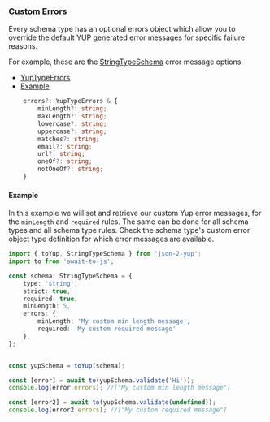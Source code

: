 ### Custom Errors
Every schema type has an optional errors object which allow you to override the default YUP generated error messages for specific failure reasons.

For example, these are the [StringTypeSchema](../src/types/StringTypeSchema.ts) error message options:

- [YupTypeErrors](../src/types/YupTypeErrors.ts)
- [Example](#example)

```typescript
    errors?: YupTypeErrors & {
        minLength?: string;
        maxLength?: string;
        lowercase?: string;
        uppercase?: string;
        matches?: string;
        email?: string;
        url?: string;
        oneOf?: string;
        notOneOf?: string;
    }
```

#### Example

In this example we will set and retrieve our custom Yup error messages, for the `minLength` and `required` rules. The same can be done for all schema types and all schema type rules. Check the schema type's custom error object type definition for which error messages are available.

```typescript
import { toYup, StringTypeSchema } from 'json-2-yup';
import to from 'await-to-js'; 

const schema: StringTypeSchema = {
    type: 'string',
    strict: true,
    required: true,
    minLength: 5,
    errors: {
        minLength: 'My custom min length message',
        required: 'My custom required message'
    },
};


const yupSchema = toYup(schema);

const [error] = await to(yupSchema.validate('Hi'));
console.log(error.errors); //["My custom min length message"]

const [error2] = await to(yupSchema.validate(undefined));
console.log(error2.errors); //["My custom required message"]


```